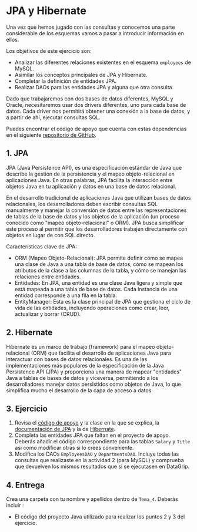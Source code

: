 JPA y Hibernate
==============================================================

Una vez que hemos jugado con las consultas y conocemos una parte considerable de los esquemas vamos a pasar a introducir información en ellos.

Los objetivos de este ejercicio son:
- Analizar las diferentes relaciones existentes en el esquema ``employees`` de MySQL.
- Asimilar los conceptos principales de JPA y Hibernate.
- Completar la definición de entidades JPA.
- Realizar DAOs para las entidades JPA y alguna que otra consulta.

Dado que trabajaremos con dos bases de datos diferentes, MySQL y Oracle, necesitaremos usar dos drivers diferentes, uno para cada base de datos.
Cada driver nos permitirá obtener una conexión a la base de datos, y a partir de ahí, ejecutar consultas SQL.

Puedes encontrar el código de apoyo que cuenta con estas dependencias en el siguiente [repositorio de GitHub](https://github.com/UnirCs/bbdda-jdbc).

## 1. JPA

JPA (Java Persistence API), es una especificación estándar de Java que describe la gestión de la persistencia y el mapeo objeto-relacional en aplicaciones Java. En otras palabras, JPA facilita la interacción entre objetos Java en tu aplicación y datos en una base de datos relacional.

En el desarrollo tradicional de aplicaciones Java que utilizan bases de datos relacionales, los desarrolladores deben escribir consultas SQL manualmente y manejar la conversión de datos entre las representaciones de tablas de la base de datos y los objetos de la aplicación (un proceso conocido como "mapeo objeto-relacional" o ORM). JPA busca simplificar este proceso al permitir que los desarrolladores trabajen directamente con objetos en lugar de con SQL directo.

Características clave de JPA:
- ORM (Mapeo Objeto-Relacional): JPA permite definir cómo se mapea una clase de Java a una tabla de base de datos, cómo se mapean los atributos de la clase a las columnas de la tabla, y cómo se manejan las relaciones entre entidades.
- Entidades: En JPA, una entidad es una clase Java ligera y simple que está mapeada a una tabla de base de datos. Cada instancia de una entidad corresponde a una fila en la tabla.
- EntityManager: Esta es la clase principal de JPA que gestiona el ciclo de vida de las entidades, incluyendo operaciones como crear, leer, actualizar y borrar (CRUD).

## 2. Hibernate
Hibernate es un marco de trabajo (framework) para el mapeo objeto-relacional (ORM) que facilita el desarrollo de aplicaciones Java para interactuar con bases de datos relacionales. Es una de las implementaciones más populares de la especificación de la Java Persistence API (JPA) y proporciona una manera de mapear "entidades" Java a tablas de bases de datos y viceversa, permitiendo a los desarrolladores manejar datos persistidos como objetos de Java, lo que simplifica mucho el desarrollo de la capa de acceso a datos.

## 3. Ejercicio
1. Revisa el [código de apoyo](https://github.com/UnirCs/bbdda-hibernate) y la clase en la que se explica, la [documentación de JPA](https://jakarta.ee/specifications/persistence/3.0/) y la de [Hibernate](https://docs.jboss.org/hibernate/orm/6.3/introduction/html_single/Hibernate_Introduction.html).
2. Completa las entidades JPA que faltan en el proyecto de apoyo. Deberás añadir el código correspondiente para las tablas ``Salary`` y ``Title`` así como modificar otras si lo crees conveniente.
3. Modifica los DAOs ``EmployeesDAO`` y ``DepartmentsDAO``. Incluye todas las consultas que realizaste en la actividad 2 (para MySQL) y comprueba que devuelven los mismos resultados que si se ejecutasen en DataGrip.

## 4. Entrega

Crea una carpeta con tu nombre y apellidos dentro de ``Tema_4``. Deberás incluir :

- El código del proyecto Java utilizado para realizar los puntos 2 y 3 del ejercicio.
